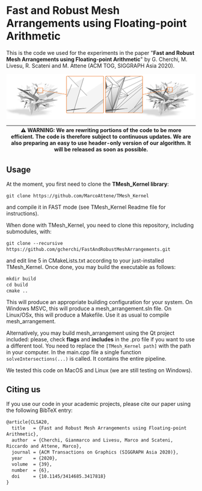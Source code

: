 # Fast and Robust Mesh Arrangements using Floating-point Arithmetic

This is the code we used for the experiments in the paper "**Fast and Robust Mesh Arrangements using Floating-point Arithmetic**" by G. Cherchi, M. Livesu, R. Scateni and M. Attene (ACM TOG, SIGGRAPH Asia 2020). 

<p align="center"><img src="teaser_img.png"></p>

|:warning: WARNING: We are rewriting portions of the code to be more efficient. The code is therefore subject to continuous updates. We are also preparing an easy to use header-only version of our algorithm. It will be released as soon as possible.  |
| --- |

## Usage
At the moment, you first need to clone the **TMesh_Kernel library**:
```
git clone https://github.com/MarcoAttene/TMesh_Kernel
```
and compile it in FAST mode (see TMesh_Kernel Readme file for instructions).

When done with TMesh_Kernel, you need to clone this repository, including submodules, with:
```
git clone --recursive https://github.com/gcherchi/FastAndRobustMeshArrangements.git
```
and edit line 5 in CMakeLists.txt according to your just-installed TMesh_Kernel.
Once done, you may build the executable as follows:
```
mkdir build
cd build
cmake ..
```
This will produce an appropriate building configuration for your system.
On Windows MSVC, this will produce a mesh_arrangement.sln file.
On Linux/OSx, this will produce a Makefile. 
Use it as usual to compile mesh_arrangement.

Alternatively, you may build mesh_arrangement using the Qt project included: please, check **flags** and **includes** in the .pro file if you want to use a different tool.
You need to replace the `[TMesh_Kernel path]` with the path in your computer.
In the main.cpp file a single function `solveIntersections(...)` is called. It contains the entire pipeline.

We tested this code on MacOS and Linux (we are still testing on Windows).

## Citing us
If you use our code in your academic projects, please cite our paper using the following BibTeX entry:
```
@article{CLSA20,
  title   = {Fast and Robust Mesh Arrangements using Floating-point Arithmetic},
  author  = {Cherchi, Gianmarco and Livesu, Marco and Scateni, Riccardo and Attene, Marco},
  journal = {ACM Transactions on Graphics (SIGGRAPH Asia 2020)},
  year    = {2020},
  volume  = {39},
  number  = {6},
  doi     = {10.1145/3414685.3417818}
}
```


